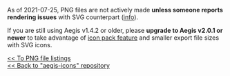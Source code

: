 As of 2021-07-25, PNG files are not actively made **unless someone reports rendering issues** with SVG counterpart ([info](https://github.com/aegis-icons/aegis-icons/issues/240#issuecomment-884841536)).

If you are still using Aegis v1.4.2 or older, please **upgrade to Aegis v2.0.1 or newer** to take advantage of [icon pack feature](https://github.com/aegis-icons/aegis-icons/blob/master/FAQ.md#with-icon-pack) and smaller export file sizes with SVG icons.

[<< To PNG file listings](https://github.com/aegis-icons/png-files) \
[<< Back to "aegis-icons" repository](https://github.com/aegis-icons/aegis-icons)